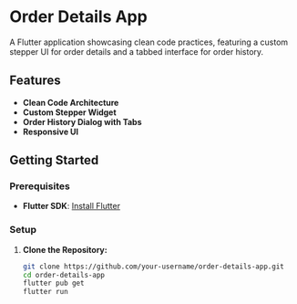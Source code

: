 # Order Details App

A Flutter application showcasing clean code practices, featuring a custom stepper UI for order details and a tabbed interface for order history.

## Features

- **Clean Code Architecture**
- **Custom Stepper Widget**
- **Order History Dialog with Tabs**
- **Responsive UI**

## Getting Started

### Prerequisites

- **Flutter SDK**: [Install Flutter](https://flutter.dev/docs/get-started/install)

### Setup

1. **Clone the Repository:**

   ```bash
   git clone https://github.com/your-username/order-details-app.git
   cd order-details-app
   flutter pub get
   flutter run


